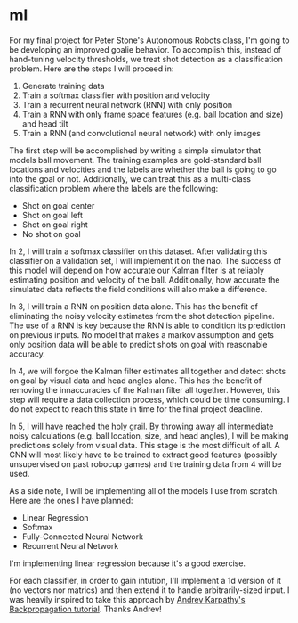 # ml
For my final project for Peter Stone's Autonomous Robots class, I'm going to be developing an improved goalie behavior. To accomplish this, instead of hand-tuning velocity thresholds, we treat shot detection as a classification problem. Here are the steps I will proceed in:

1. Generate training data
2. Train a softmax classifier with position and velocity
3. Train a recurrent neural network (RNN) with only position
4. Train a RNN with only frame space features (e.g. ball location and size) and head tilt
5. Train a RNN (and convolutional neural network) with only images

The first step will be accomplished by writing a simple simulator that models ball movement. The training examples are gold-standard ball locations and velocities and the labels are whether the ball is going to go into the goal or not. Additionally, we can treat this as a multi-class classification problem where the labels are the following:

- Shot on goal center
- Shot on goal left
- Shot on goal right
- No shot on goal

In 2, I will train a softmax classifier on this dataset. After validating this classifier on a validation set, I will implement it on the nao. The success of this model will depend on how accurate our Kalman filter is at reliably estimating position and velocity of the ball. Additionally, how accurate the simulated data reflects the field conditions will also make a difference.

In 3, I will train a RNN on position data alone. This has the benefit of eliminating the noisy velocity estimates from the shot detection pipeline. The use of a RNN is key because the RNN is able to condition its prediction on previous inputs. No model that makes a markov assumption and gets only position data will be able to predict shots on goal with reasonable accuracy.

In 4, we will forgoe the Kalman filter estimates all together and detect shots on goal by visual data and head angles alone. This has the benefit of removing the innaccuracies of the Kalman filter all together. However, this step will require a data collection process, which could be time consuming. I do not expect to reach this state in time for the final project deadline.

In 5, I will have reached the holy grail. By throwing away all intermediate noisy calculations (e.g. ball location, size, and head angles), I will be making predictions solely from visual data. This stage is the most difficult of all. A CNN will most likely have to be trained to extract good features (possibly unsupervised on past robocup games) and the training data from 4 will be used.

As a side note, I will be implementing all of the models I use from scratch. Here are the ones I have planned:

- Linear Regression
- Softmax
- Fully-Connected Neural Network
- Recurrent Neural Network

I'm implementing linear regression because it's a good exercise.

For each classifier, in order to gain intution, I'll implement a 1d version of it (no vectors nor matrics) and then extend it to handle arbitrarily-sized input. I was heavily inspired to take this approach by [Andrev Karpathy's Backpropagation tutorial](http://cs231n.github.io/optimization-2/). Thanks Andrev!
